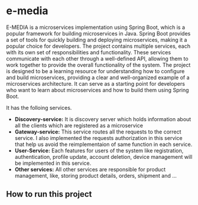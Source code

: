 # e-media
E-MEDIA is a microservices implementation using Spring Boot, which is a popular framework for building microservices in Java. Spring Boot provides a set of tools for quickly building and deploying microservices, making it a popular choice for developers. The project contains multiple services, each with its own set of responsibilities and functionality. These services communicate with each other through a well-defined API, allowing them to work together to provide the overall functionality of the system. The project is designed to be a learning resource for understanding how to configure and build microservices, providing a clear and well-organized example of a microservices architecture. It can serve as a starting point for developers who want to learn about microservices and how to build them using Spring Boot.

It has the folloing services.
* **Discovery-service:** It is discovery server which holds information about all the clients which are registered as a microservice
* **Gateway-service:** This service routes all the requests to the correct service. I also implemented the requests authorization in this service that help us avoid the reimplementaion of same function in each service.
* **User-Service:** Each features for users of the system like registration, authentication, profile update, account deletion, device management will be implemented in this service.
* **Other services:** All other services are responsible for product management, like, storing product details, orders, shipment and ...

## How to run this project
